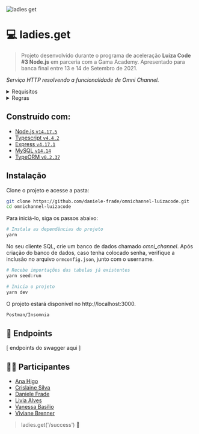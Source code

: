 ![ladies get](https://user-images.githubusercontent.com/88917989/133121242-25fa6cdd-a46d-48fb-8cf8-adc7c1726fef.gif)

# 💻 ladies.get

> Projeto desenvolvido durante o programa de aceleração **Luiza Code #3 Node.js** em parceria com a Gama Academy. Apresentado para banca final entre 13 e 14 de Setembro de 2021.


*Serviço HTTP resolvendo a funcionalidade de Omni Channel.* 

<details>
  <summary>Requisitos</summary>
  <ul>
    <li>Listar produtos</li>
    <li>Listar lojas físicas</li>
    <li>Cadastrar cliente</li>
    <li>Adicionar um produto na lista de compra da cliente</li>
    <li>Remover um produto da lista de compra da cliente</li>
    <li>Finalizar compra</li>
    <li>Consultar todas as compras realizadas da cliente</li>
  </ul>
</details>

<details>
  <summary>Regras</summary>
    <ul>
    <li>O cliente só pode comprar um produto de cada tipo.</li>
    <li>Após realizar a compra o status dessa compra é 'Realizada'</li>
    <li>E após a retirada do produto na loja física passa a ser 'Retirado'</li>
    </ul>
</details>

## Construído com: 
* [Node.js `v14.17.5`](https://nodejs.org)
* [Typescript `v4.4.2`](https://www.typescriptlang.org/)
* [Express `v4.17.1`](https://expressjs.com/pt-br/)
* [MySQL `v14.14`](https://www.mysql.com/)
* [TypeORM `v0.2.37`](https://typeorm.io/#/)

## Instalação
Clone o projeto e acesse a pasta:

```sh
git clone https://github.com/daniele-frade/omnichannel-luizacode.git
cd omnichannel-luizacode
```

Para iniciá-lo, siga os passos abaixo:

```sh
# Instala as dependências do projeto
yarn
```
No seu cliente SQL, crie um banco de dados chamado *omni_channel*.
Após criação do banco de dados, caso tenha colocado senha, verifique a inclusão no arquivo `ormconfig.json`, junto com o username.

```sh
# Recebe importações das tabelas já existentes
yarn seed:run

# Inicia o projeto
yarn dev
```
O projeto estará disponível no http://localhost:3000. 

```sh
Postman/Insomnia
```

## 📌 Endpoints

[ endpoints do swagger aqui ]



## 👩‍💻 Participantes

* [Ana Higo](https://www.linkedin.com/in/ana-higo)
* [Crislaine Silva](https://www.linkedin.com/in/crislainessilva)
* [Daniele Frade](https://www.linkedin.com/in/daniele-frade/)
* [Livia Alves ](https://www.linkedin.com/in/liviaalvesfernandes)
* [Vanessa Basílio](https://www.linkedin.com/in/vanessabasilio)
* [Viviane Brenner](https://www.linkedin.com/in/viviane-brenner)


>ladies.get('/success') 🚀
